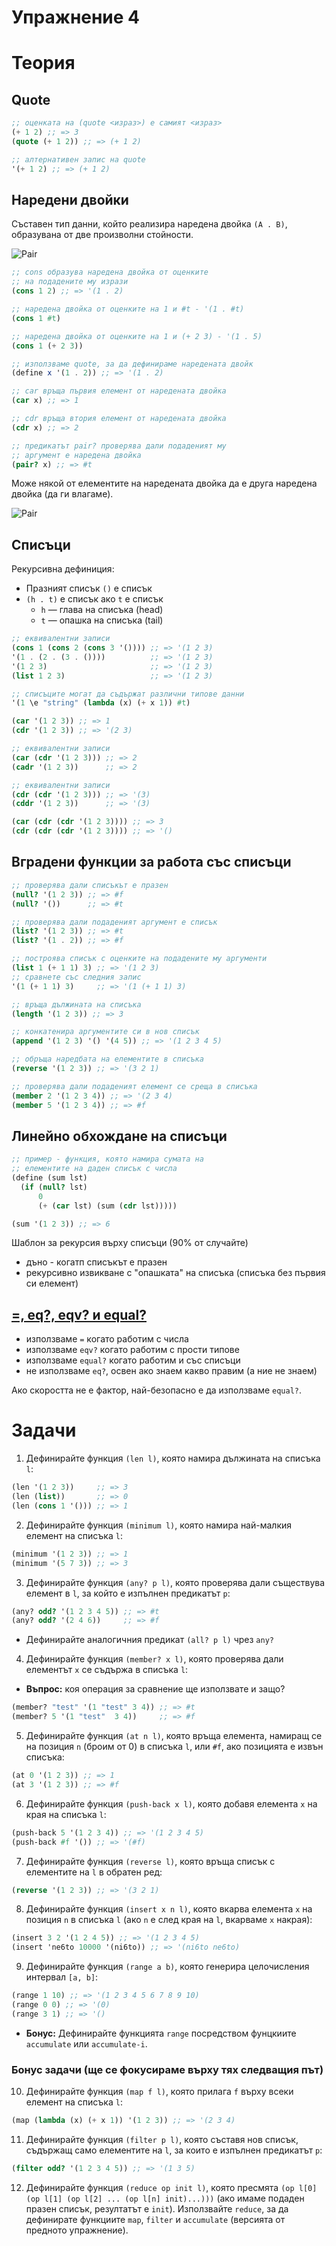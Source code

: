 # Упражнение 4

# Теория

## Quote

```scheme
;; оценката на (quote <израз>) е самият <израз>
(+ 1 2) ;; => 3
(quote (+ 1 2)) ;; => (+ 1 2)

;; алтернативен запис на quote
'(+ 1 2) ;; => (+ 1 2)
```

## Наредени двойки

Съставен тип данни, който реализира наредена двойка `(A . B)`, oбразувана от две произволни стойности.

![Pair](../assets/04-pair.png)

```scheme
;; cons образува наредена двойка от оценките
;; на подадените му изрази
(cons 1 2) ;; => '(1 . 2)

;; наредена двойка от оценките на 1 и #t - '(1 . #t)
(cons 1 #t)

;; наредена двойка от оценките на 1 и (+ 2 3) - '(1 . 5)
(cons 1 (+ 2 3))

;; използваме quote, за да дефинираме наредената двойк
(define x '(1 . 2)) ;; => '(1 . 2)

;; car връща първия елемент от наредената двойка
(car x) ;; => 1

;; cdr връща втория елемент от наредената двойка
(cdr x) ;; => 2

;; предикатът pair? проверява дали подаденият му
;; аргумент е наредена двойка
(pair? x) ;; => #t
```

Може някой от елементите на наредената двойка да е друга наредена двойка (да ги влагаме).

![Pair](../assets/04-complex-pair.png)


## Списъци

Рекурсивна дефиниция:

  - Празният списък `()` е списък
  - `(h . t)` е списък ако `t` е списък
      - `h` — глава на списъка (head)
      - `t` — опашка на списъка (tail)

```scheme
;; eквивалентни записи
(cons 1 (cons 2 (cons 3 '()))) ;; => '(1 2 3)
'(1 . (2 . (3 . ())))          ;; => '(1 2 3)
'(1 2 3)                       ;; => '(1 2 3)
(list 1 2 3)                   ;; => '(1 2 3)

;; списъците могат да съдържат различни типове данни
'(1 \e "string" (lambda (x) (+ x 1)) #t)

(car '(1 2 3)) ;; => 1
(cdr '(1 2 3)) ;; => '(2 3)

;; eквивалентни записи
(car (cdr '(1 2 3))) ;; => 2
(cadr '(1 2 3))      ;; => 2

;; eквивалентни записи
(cdr (cdr '(1 2 3))) ;; => '(3)
(cddr '(1 2 3))      ;; => '(3)

(car (cdr (cdr '(1 2 3)))) ;; => 3
(cdr (cdr (cdr '(1 2 3)))) ;; => '()
```

## Вградени функции за работа със списъци

```scheme
;; проверява дали списъкът е празен
(null? '(1 2 3)) ;; => #f
(null? '())      ;; => #t

;; проверява дали подаденият аргумент е списък
(list? '(1 2 3)) ;; => #t
(list? '(1 . 2)) ;; => #f

;; построява списък с оценките на подадените му аргументи
(list 1 (+ 1 1) 3) ;; => '(1 2 3)
;; сравнете със следния запис
'(1 (+ 1 1) 3)     ;; => '(1 (+ 1 1) 3)

;; връща дължината на списъка
(length '(1 2 3)) ;; => 3

;; конкатенира аргументите си в нов списък
(append '(1 2 3) '() '(4 5)) ;; => '(1 2 3 4 5)

;; обръща наредбата на елементите в списъка
(reverse '(1 2 3)) ;; => '(3 2 1)

;; проверява дали подаденият елемент се среща в списъка
(member 2 '(1 2 3 4)) ;; => '(2 3 4)
(member 5 '(1 2 3 4)) ;; => #f
```

## Линейно обхождане на списъци

```scheme
;; пример - функция, която намира сумата на
;; елементите на даден списък с числа
(define (sum lst)
  (if (null? lst)
      0
      (+ (car lst) (sum (cdr lst)))))

(sum '(1 2 3)) ;; => 6
```

Шаблон за рекурсия върху списъци (90% от случайте)
- дъно - когатп списъкът е празен
- рекурсивно извикване с "опашката" на списъка (списъка без първия си елемент)


## [=, eq?, eqv? и equal?](https://stackoverflow.com/questions/16299246/what-is-the-difference-between-eq-eqv-equal-and-in-scheme)

- използваме `=` когато работим с числа
- използваме `eqv?` когато работим с прости типове
- използваме `equal?` когато работим и със списъци
- не използваме `eq?`, oсвен ако знаем какво правим (а ние не знаем)

Ако скоростта не е фактор, най-безопасно е да използваме `equal?`.


# Задачи

1. Дефинирайте функция `(len l)`, която намира дължината на списъкa `l`:

```scheme
(len '(1 2 3))     ;; => 3
(len (list))       ;; => 0
(len (cons 1 '())) ;; => 1
```

2. Дефинирайте функция `(minimum l)`, която намира най-малкия елемент на списъкa `l`:

```scheme
(minimum '(1 2 3)) ;; => 1
(minimum '(5 7 3)) ;; => 3

```

3. Дефинирайте функция `(any? p l)`, която проверява дали съществува елемент в `l`, за който е изпълнен предикатът `p`:

```scheme
(any? odd? '(1 2 3 4 5)) ;; => #t
(any? odd? '(2 4 6))     ;; => #f
```

  - Дефинирайте аналогичния предикат `(all? p l)` чрез `any?`

4. Дефинирайте функция `(member? x l)`, която проверява дали елементът `x` се съдържа в списъка `l`:

  - **Въпрос:** коя операция за сравнение ще използвате и защо?

```scheme
(member? "test" '(1 "test" 3 4)) ;; => #t
(member? 5 '(1 "test"  3 4))     ;; => #f
```

5. Дефинирайте функция `(at n l)`, която връща елемента, намиращ се на позиция `n` (броим от 0) в списъка `l`, или `#f`, ако позицията е извън списъка:

```scheme
(at 0 '(1 2 3)) ;; => 1
(at 3 '(1 2 3)) ;; => #f
```

6. Дефинирайте функция `(push-back x l)`, която добавя елемента `x` на края на списъка `l`:

```scheme
(push-back 5 '(1 2 3 4)) ;; => '(1 2 3 4 5)
(push-back #f '()) ;; => '(#f)
```

7. Дефинирайте функция `(reverse l)`, която връща списък с елементите на `l` в обратен ред:

```scheme
(reverse '(1 2 3)) ;; => '(3 2 1)
```

8. Дефинирайте функция `(insert x n l)`, която вкарва елемента `x` на позиция `n` в списъка `l` (ако `n` е след края на `l`, вкарваме `x` накрая):

```scheme
(insert 3 2 '(1 2 4 5)) ;; => '(1 2 3 4 5)
(insert 'ne6to 10000 '(ni6to)) ;; => '(ni6to ne6to)
```

9. Дефинирайте функция `(range a b)`, която генерира целочисления интервал `[a, b]`:

```scheme
(range 1 10) ;; => '(1 2 3 4 5 6 7 8 9 10)
(range 0 0) ;; => '(0)
(range 3 1) ;; => '()
```
  - **Бонус:** Дефинирайте функцията `range` посредством фунцкиите `accumulate` или `accumulate-i`.


### **Бонус задачи** (ще се фокусираме върху тях следващия път)

10. Дефинирайте функция `(map f l)`, която прилага `f` върху всеки елемент на списъка `l`:

```scheme
(map (lambda (x) (+ x 1)) '(1 2 3)) ;; => '(2 3 4)
```

11. Дефинирайте функция `(filter p l)`, която съставя нов списък, съдържащ само елементите на `l`, за които е изпълнен предикатът `p`:

```scheme
(filter odd? '(1 2 3 4 5)) ;; => '(1 3 5)
```

12. Дефинирайте функция `(reduce op init l)`, която пресмята `(op l[0] (op l[1] (op l[2] ... (op l[n] init)...)))` (ако имаме подаден празен списък, резултатът е `init`).  Използвайте `reduce`, за да дефинирате функциите `map`,  `filter` и `accumulate` (версията от предното упражнение).
